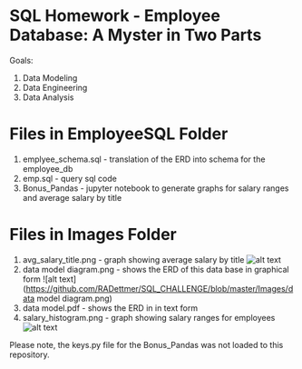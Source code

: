# SQL Homework - Employee Database: A Myster in Two Parts

Goals:
1. Data Modeling
2. Data Engineering
3. Data Analysis

# Files in EmployeeSQL Folder

1. emplyee_schema.sql - translation of the ERD into schema for the employee_db
2. emp.sql - query sql code
3. Bonus_Pandas - jupyter notebook to generate graphs for salary ranges and average salary by title

# Files in Images Folder

1. avg_salary_title.png - graph showing average salary by title
![alt text](https://github.com/RADettmer/SQL_CHALLENGE/blob/master/Images/avg_salary_title.png)
2. data model diagram.png - shows the ERD of this data base in graphical form
![alt text](https://github.com/RADettmer/SQL_CHALLENGE/blob/master/Images/data model diagram.png)
3. data model.pdf - shows the ERD in in text form
4. salary_histogram.png - graph showing salary ranges for employees
![alt text](https://github.com/RADettmer/SQL_CHALLENGE/blob/master/Images/salary_historgram.png)

Please note, the keys.py file for the Bonus_Pandas was not loaded to this repository.

